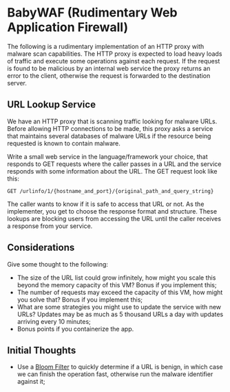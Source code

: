 # BabyWAF (Rudimentary Web Application Firewall)

The following is a rudimentary implementation of an HTTP proxy with malware scan capabilities. The HTTP proxy is expected to load heavy loads of traffic and execute some operations against each request. If the request is found to be malicious by an internal web service the proxy returns an error to the client, otherwise the request is forwarded to the destination server.

## URL Lookup Service

We have an HTTP proxy that is scanning traffic looking for malware URLs. Before allowing HTTP connections to be made, this proxy asks a service that maintains several databases of malware URLs if the resource being requested is known to contain malware.

Write a small web service in the language/framework your choice, that responds to GET requests where the caller passes in a URL and the service responds with some information about the URL. The GET request look like this:

```
GET /urlinfo/1/{hostname_and_port}/{original_path_and_query_string}
```

The caller wants to know if it is safe to access that URL or not. As the implementer, you get to choose the response format and structure. These lookups are blocking users from accessing the URL until the caller receives a response from your service.

## Considerations

Give some thought to the following:

- The size of the URL list could grow infinitely, how might you scale this beyond the memory capacity of this VM? Bonus if you implement this;
- The number of requests may exceed the capacity of this VM, how might you solve that? Bonus if you implement this;
- What are some strategies you might use to update the service with new URLs? Updates may be as much as 5 thousand URLs a day with updates arriving every 10 minutes;
- Bonus points if you containerize the app.

## Initial Thoughts

- Use a [Bloom Filter](https://en.wikipedia.org/wiki/Bloom_filter) to quickly determine if a URL is benign, in which case we can finish the operation fast, otherwise run the malware identifier against it;
